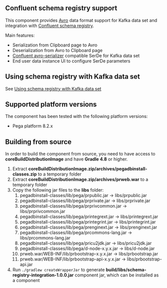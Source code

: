 ## Confluent schema registry support

This component provides [Avro](https://avro.apache.org) data format support for Kafka data set and integration with [Confluent schema registry](https://docs.confluent.io/current/schema-registry/index.html).

Main features:

* Serialization from Clipboard page to Avro
* Deserialization from Avro to Clipboard page
* [Confluent avro-serializer](https://github.com/confluentinc/schema-registry/tree/master/avro-serializer) compatible SerDe for Kafka data set
* End user data instance UI to configure SerDe parameters

## Using schema registry with Kafka data set

See [Using schema registry with Kafka data set](./docs/USAGE.md)

## Supported platform versions

The component has been tested with the following platform versions:

* Pega platform 8.2.x

## Building from source

In order to build the component from source, you need to have access to **coreBuildDistributionImage** and have **Gradle 4.8** or higher.

1. Extract **coreBuildDistributionImage.zip/archives/pegadbinstall-classes.zip** to a temporary folder
2. Extract **coreBuildDistributionImage.zip/archives/prweb.war** to a temporary folder
3. Copy the following jar files to the **libs** folder:
   1. pegadbinstall-classes/lib/pega/prpublic.jar → libs/prpublic.jar
   2. pegadbinstall-classes/lib/pega/prprivate.jar → libs/prprivate.jar
   3. pegadbinstall-classes/lib/pega/prprivcommon.jar → libs/prprivcommon.jar
   4. pegadbinstall-classes/lib/pega/printegrext.jar → libs/printegrext.jar
   5. pegadbinstall-classes/lib/pega/printegrint.jar → libs/printegrint.jar
   6. pegadbinstall-classes/lib/pega/prenginext.jar → libs/prenginext.jar
   7. pegadbinstall-classes/lib/pega/prcommons-lang.jar → libs/prcommons-lang.jar
   8. pegadbinstall-classes/lib/pega/pricu2jdk.jar → libs/pricu2jdk.jar
   9. pegadbinstall-classes/lib/pega/d-node-x.y.x.jar → libs/d-node.jar
   10. prweb.war/WEB-INF/lib/prbootstrap-x.y.x.jar → libs/prbootstrap.jar
   11. prweb.war/WEB-INF/lib/prbootstrap-api-x.y.x.jar → libs/prbootstrap-api.jar
4. Run `./gradlew createWrapperJar` to generate **build/libs/schema-registry-integration-1.0.0.jar** component jar, which can be installed as a component
